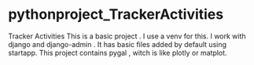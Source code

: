 # pythonproject_TrackerActivities
Tracker Activities
This is a basic project . I use a venv for this. I work with django and django-admin . It has basic files added by default using startapp. 
This project contains pygal , witch is like plotly or matplot. 
